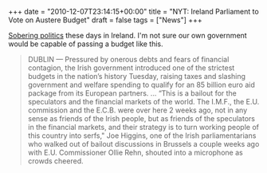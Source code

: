 +++
date = "2010-12-07T23:14:15+00:00"
title = "NYT: Ireland Parliament to Vote on Austere Budget"
draft = false
tags = ["News"]
+++

[Sobering politics](http://www.nytimes.com/2010/12/08/world/europe/08ireland.html) these days in Ireland. I'm not sure our own government would be capable of passing a budget like this.

> DUBLIN — Pressured by onerous debts and fears of financial contagion, the Irish government introduced one of the strictest budgets in the nation’s history Tuesday, raising taxes and slashing government and welfare spending to qualify for an 85 billion euro aid package from its European partners. ... “This is a bailout for the speculators and the financial markets of the world. The I.M.F., the E.U. commission and the E.C.B. were over here 2 weeks ago, not in any sense as friends of the Irish people, but as friends of the speculators in the financial markets, and their strategy is to turn working people of this country into serfs," Joe Higgins, one of the Irish parliamentarians who walked out of bailout discussions in Brussels a couple weeks ago with E.U. Commissioner Ollie Rehn, shouted into a microphone as crowds cheered.
